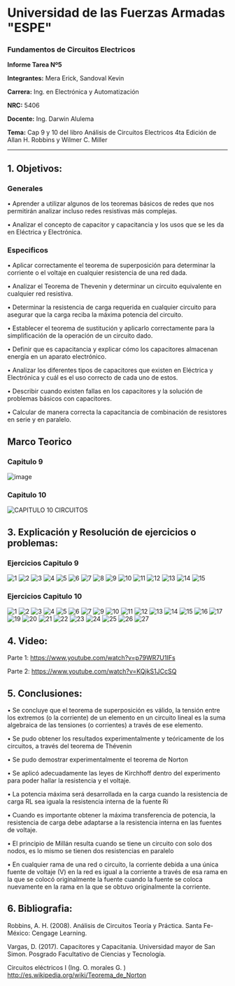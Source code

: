# Universidad de las Fuerzas Armadas "ESPE" 

### Fundamentos de Circuitos Electricos

**Informe Tarea Nº5**

**Integrantes:** Mera Erick, Sandoval Kevin

**Carrera:** Ing. en Electrónica y Automatización 

**NRC:** 5406

**Docente:** Ing. Darwin Alulema

**Tema:**  Cap 9 y 10 del libro Análisis de Circuitos Electricos 4ta Edición de Allan H. Robbins y Wilmer C. Miller

-------------------------------------------------------------------------------------------------------------------------------------------------------

## 1. Objetivos: 

### Generales
•	Aprender a utilizar algunos de los teoremas básicos de redes que nos permitirán analizar incluso redes resistivas más complejas.

•	Analizar el concepto de capacitor y capacitancia y los usos que se les da en Eléctrica y Electrónica. 

### Especificos

•	Aplicar correctamente el teorema de superposición para determinar la corriente o el voltaje en cualquier resistencia de una red dada.

•	Analizar el Teorema de Thevenin y determinar un circuito equivalente en cualquier red resistiva. 

•	Determinar la resistencia de carga requerida en cualquier circuito para asegurar que la carga reciba la máxima potencia del circuito. 

•	Establecer el teorema de sustitución y aplicarlo correctamente para la simplificación de la operación de un circuito dado. 

•	Definir que es capacitancia y explicar cómo los capacitores almacenan energía en un aparato electrónico. 

•	Analizar los diferentes tipos de capacitores que existen en Eléctrica y Electrónica y cuál es el uso correcto de cada uno de estos. 

•	Describir cuando existen fallas en los capacitores y la solución de problemas básicos con capacitores. 

•	Calcular de manera correcta la capacitancia de combinación de resistores en serie y en paralelo. 

## Marco Teorico

### Capitulo 9 

![image](https://user-images.githubusercontent.com/85208164/126088468-1a6e9274-bf2d-4623-825d-3f1efcbdddb1.png)

### Capitulo 10 

![CAPITULO 10 CIRCUITOS ](https://user-images.githubusercontent.com/84588860/126078100-3df548d0-01cf-43db-9d72-162399347701.jpeg)

## 3. Explicación y Resolución de ejercicios o problemas: 


### Ejercicios Capitulo 9 

![1](https://user-images.githubusercontent.com/85208164/126421739-6d066e50-3f74-4949-88b4-0df18cbbbdf2.png)
![2](https://user-images.githubusercontent.com/85208164/126421743-4157bcbe-c8a1-4c06-acfe-0ccdb017dcb1.png)
![3](https://user-images.githubusercontent.com/85208164/126421745-0336d432-9ecf-4006-aed2-c7e7c8487d5d.png)
![4](https://user-images.githubusercontent.com/85208164/126421746-a5e29a28-04ab-411a-b40b-4111eaf93eee.png)
![5](https://user-images.githubusercontent.com/85208164/126421749-9eca8be3-8e9e-4172-921d-be2f7a41a93a.png)
![6](https://user-images.githubusercontent.com/85208164/126421750-2743238a-6152-4fdc-a804-53ef2f57f08f.png)
![7](https://user-images.githubusercontent.com/85208164/126421752-7677f564-1d38-429b-a588-f28b99aaccea.png)
![8](https://user-images.githubusercontent.com/85208164/126421753-196a2350-53e3-4e63-b9c4-3098b3370a5b.png)
![9](https://user-images.githubusercontent.com/85208164/126421755-f4bfaffa-67dc-40cc-8121-d92aa256bd1c.png)
![10](https://user-images.githubusercontent.com/85208164/126421759-39362f45-7485-4222-a96f-bbc6fd3fc6f2.png)
![11](https://user-images.githubusercontent.com/85208164/126421760-857afe68-767b-4607-9108-02db017eeb94.png)
![12](https://user-images.githubusercontent.com/85208164/126421762-46396bb8-a823-43cb-8138-6863380812b0.png)
![13](https://user-images.githubusercontent.com/85208164/126421763-25ac7733-0377-46f7-896f-3b03cb38db84.png)
![14](https://user-images.githubusercontent.com/85208164/126421767-ed4d7037-2268-448a-bd62-25d5e5b0d05d.png)
![15](https://user-images.githubusercontent.com/85208164/126421769-64ffbb4a-58f0-4d31-ad6a-c0d86270faca.png)



### Ejercicios Capitulo 10 

![1](https://user-images.githubusercontent.com/84588860/126436389-3077c0ab-23f1-4561-89b6-262908a9758d.jpeg)
![2](https://user-images.githubusercontent.com/84588860/126436392-51b296f7-8199-48e9-86e5-4f2eb529cf0a.jpeg)
![3](https://user-images.githubusercontent.com/84588860/126436394-ac497dd5-1472-4123-be45-7d36dfccf984.jpeg)
![4](https://user-images.githubusercontent.com/84588860/126436395-925a95e4-c4e8-4674-96ce-c39152070833.jpeg)
![5](https://user-images.githubusercontent.com/84588860/126436396-53a97352-847a-43fa-866f-7ded7c790eb7.jpeg)
![6](https://user-images.githubusercontent.com/84588860/126436397-0cfdb9a0-adde-4451-b995-c5cba6c027cb.jpeg)
![7](https://user-images.githubusercontent.com/84588860/126436398-95694f72-10bd-43bb-bd06-0a5b1171c8ee.jpeg)
![9](https://user-images.githubusercontent.com/84588860/126436399-7ff02a6f-9db0-4529-907a-5aba093dc73b.jpeg)
![10](https://user-images.githubusercontent.com/84588860/126436400-ac5bb34b-af95-4ec2-a05e-02ea4e9ef92a.jpeg)
![11](https://user-images.githubusercontent.com/84588860/126436401-bb9b574c-ea3c-4968-b0c6-1285382108d2.jpeg)
![12](https://user-images.githubusercontent.com/84588860/126436402-a503d389-11f5-4358-b022-22457eaea764.jpeg)
![13](https://user-images.githubusercontent.com/84588860/126436403-91df3f41-8926-4a62-9efb-7af5b99622a1.jpeg)
![14](https://user-images.githubusercontent.com/84588860/126436404-89ad4d5d-2a72-4177-b358-0db6e5fc436c.jpeg)
![15](https://user-images.githubusercontent.com/84588860/126436406-71d125e5-d8aa-441a-9b09-fe7ec2866b79.jpeg)
![16](https://user-images.githubusercontent.com/84588860/126436407-f5633a2e-5725-493e-aac6-38351e837171.jpeg)
![17](https://user-images.githubusercontent.com/84588860/126436410-98f75d7c-e73d-4295-a15f-7f0063be8402.jpeg)
![19](https://user-images.githubusercontent.com/84588860/126436411-f000e27f-3ef0-4852-966e-82e65c48c079.jpeg)
![20](https://user-images.githubusercontent.com/84588860/126436413-6136afbe-bcf1-4303-a6a4-b4986ce5d173.jpeg)
![21](https://user-images.githubusercontent.com/84588860/126436414-aea33974-7f9c-47e3-abc6-e1b8820c9d9f.jpeg)
![22](https://user-images.githubusercontent.com/84588860/126436415-2e4492a7-827b-4798-860f-b3254b6d0f1b.jpeg)
![23](https://user-images.githubusercontent.com/84588860/126436418-41ae914a-2701-49b6-be07-1a25092887e2.jpeg)
![24](https://user-images.githubusercontent.com/84588860/126436419-04b2edaf-a721-4ed8-91c1-efd4d8aa6078.jpeg)
![25](https://user-images.githubusercontent.com/84588860/126436420-2fb7e18b-7dfd-4cc0-8410-3545673321cc.jpeg)
![26](https://user-images.githubusercontent.com/84588860/126436421-496efe38-29bc-434f-a1dd-e251cd70d44b.jpeg)
![27](https://user-images.githubusercontent.com/84588860/126436422-bbd78f1c-ff12-4580-9369-f843f04eec34.jpeg)


## 4. Video: 

Parte 1:
https://www.youtube.com/watch?v=p79WR7U1IFs

Parte 2:
https://www.youtube.com/watch?v=KQjkS1JCcSQ


## 5. Conclusiones: 

• Se concluye que el teorema de superposición es válido, la tensión entre los extremos (o la corriente) de un elemento en un circuito lineal es la suma algebraica de las tensiones (o corrientes) a través de ese elemento.

•	Se   pudo   obtener   los   resultados   experimentalmente   y teóricamente   de   los   circuitos, a   través   del   teorema   de Thévenin

•	Se   pudo   demostrar   experimentalmente   el   teorema   de Norton

•	Se aplicó adecuadamente las leyes de Kirchhoff dentro del experimento para poder hallar la resistencia y el voltaje.

•	La potencia máxima será desarrollada en la carga cuando la resistencia de carga RL sea iguala la resistencia interna de la fuente Ri

•	Cuando es importante obtener la máxima transferencia de potencia, la resistencia de carga debe adaptarse a la resistencia interna en las fuentes de voltaje.

•	El principio de Millán resulta cuando se tiene un circuito con solo dos nodos, es lo mismo se tienen dos resistencias en paralelo 

•	En cualquier rama de una red o circuito, la corriente debida a una única fuente de voltaje (V) en la red es igual a la corriente a través de esa rama en la que se colocó originalmente la fuente cuando la fuente se coloca nuevamente en la rama en la que se obtuvo originalmente la corriente.




## 6. Bibliografia: 

Robbins, A. H. (2008). Análisis de Circuitos Teoría y Práctica. Santa Fe-México: Cengage Learning.

Vargas, D. (2017). Capacitores y Capacitania. Universidad mayor de San Simon. Posgrado Facultativo de Ciencias y Tecnología.

Circuitos eléctricos I (Ing. O. morales G. ) http://es.wikipedia.org/wiki/Teorema_de_Norton







